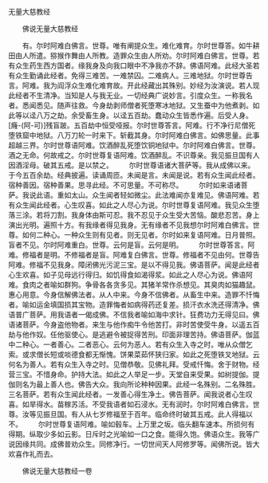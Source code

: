   无量大慈教经
　　




　　佛说无量大慈教经

　　有。尔时阿难白佛言。世尊。唯有阐提众生。难化难育。尔时世尊答。如牛耕田由人所遣。猕猴作舞由人所教。造罪众生由人所劝。尔时阿难白佛言。世尊。若有众生药生西方国者。缘我身及向我口眼中不净我亦不辞。佛语阿难。此经大圣若有众生勤诵此经者。免得三难苦。一难禁囚。二难病人。三难地狱。尔时世尊告言。阿难。我为阎浮众生难化难育故。开此经藏出其殊别。妙经为汝演说。若人现此经者不生清净。当知是人与我无业。一切经典广说妙言。引度众生。一称我名者。悉闻悉见。随声往救。今身劫剥师僧者死堕寒冰地狱。又生蚕中为他煮剥。如此等以迳八万之劫。余受畜生身。以迳五百劫。蠢动众生皆悉作遍。后受人身。[癃-(阿-可)]残盲跛。五百劫中恒受哑报。尔时世尊答言。阿难。行不净行尼僧死堕铁窟中地狱。八万刀轮一时来下。斩截其身。尔时阿难白佛言。如佛思量。此事超越三界。尔时世尊语阿难。饮酒醉乱死堕饮铜地狱中。尔时阿难白佛言。世尊。酒之无命。何故戒之。尔时世尊复语阿难。饮酒醉乱。不识尊亲。我见振旦国有人因酒淫母。破其五戒。是以禁之。
　　尔时世尊语诸大菩萨等。我从成佛以来。于今五百余劫。经典披遍。读诵周匝。未闻是言。未闻是说。若有众生闻此经者。宿种善因。宿种善果。思寻此经。不可思量。不可称尽。
　　尔时如来语诸菩萨。我说此语。重如太山。众生闻者轻如微尘。此法难闻亦复难见。佛语阿难。若有众生闻此经者。心生叹喜。如此之人尽心为说。尔时世尊复语阿难。我见众生堕落三涂。若将刀割。我身体由斯可忍。我不忍见于众生受大苦恼。酸悲忍苦。身上演出光明。遍照十方。有我缘者得见我身。无有缘者不见我想尔时阿难白佛言。世尊。如何二种心。一种众生则有见者。则无见者。尔时如来复语阿难。日月普照。盲者不见。尔时阿难重白。世尊。云何是盲。云何是明。
　　尔时世尊答言。阿难。修福者是明。不修福者是盲。阿难复白佛言。世尊。修福者不见由何。世尊告阿难。修福不见我身。障闭佛光污泥三宝。是以不得见我。佛语菩萨。闻是此经者心生欢喜。如子见母远行得归。如饥得食如渴得浆。如此之人尽心为说。佛语阿难。食肉之者喻如群狗。争骨各各贪多见。其猪羊常作杀想见。其臭肉如猫趣鼠。惠心用意。今身信解佛法者。从人中来。今身不信佛者。从畜生中来。造罪不忏悔者。喻如运金填国损其宝物。造罪悔者如病得药还复差。损汗衣水洗还得清净。佛语普广菩萨。用我语者一偈成佛。不信我者喻如海中求针。狂费功力无得见曰。佛语诸菩萨。今身盗他物者。来生与他作痴牛令他苦打。非时苦使受牛身。以遥五百劫与他作奴。任他驱使心。是逃避令被捉得苦刑。印面非理苦持。佛语菩萨。伽蓝中二种心。一者善心。二者恶心。云何为恶人。若有众生入寺之时。唯从众僧乞索。或求僧长短或啖德食都无惭愧。饼果菜茹怀狭归家。如此之死堕铁叉地狱。云何名为善人。若有众生入寺之时。见僧恭敬。见佛礼拜。受戒忏悔。舍于财物。经营三宝。不惜身命。护持大法。如此之人举足一步。天堂自来受果。如树提伽。提伽则名为最上善人也。佛告大众。我向所论种种因果。此经一名殊别。二名殊胜。三名菩萨。若有众生闻此经者。一发善心得生净土。佛告菩萨。闻我说者心生叹喜。如旱得水。苗稼苏活。不受我语者如石浸水。无有润时。尔时阿难白佛言。世尊。汝等见振旦国。有人从七岁修福至于百年。临命终时破其五戒。此人得福以不。
　　尔时世尊复语阿难。喻如毂车。上万里之坂。临头翻车速本。所损何有得期。纵取少多如云影。日斥时之光喻如一口之食。能得久饱。佛语众生。我等广说因缘共同。成佛普劝众生。同修净行。一切世间天人阿修罗等。闻佛所说。皆大欢喜作礼而去。

　　佛说无量大慈教经一卷


